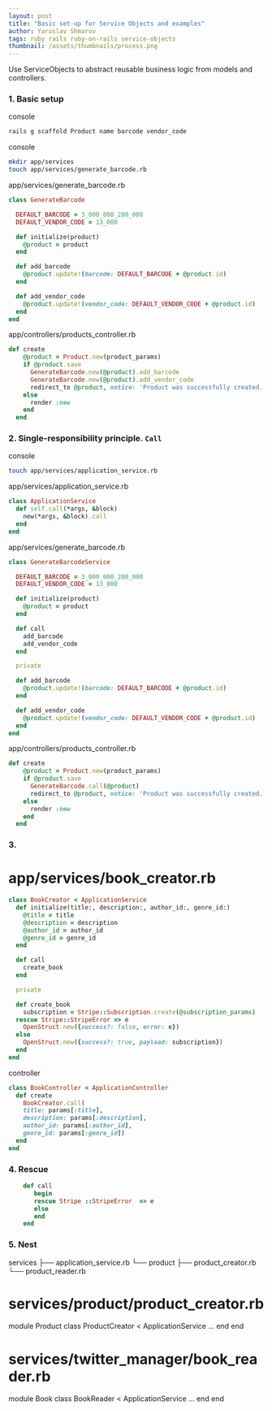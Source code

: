 ```yaml
---
layout: post
title: "Basic set-up for Service Objects and examples"
author: Yaroslav Shmarov
tags: ruby rails ruby-on-rails service-objects
thumbnail: /assets/thumbnails/process.png
---
```


Use ServiceObjects to abstract reusable business logic from models and controllers.

### 1. Basic setup

console
```sh
rails g scaffold Product name barcode vendor_code
```

console
```sh
mkdir app/services
touch app/services/generate_barcode.rb
```

app/services/generate_barcode.rb
```ruby
class GenerateBarcode

  DEFAULT_BARCODE = 3_000_000_200_000
  DEFAULT_VENDOR_CODE = 13_000

  def initialize(product)
    @product = product
  end

  def add_barcode
  	@product.update!(barcode: DEFAULT_BARCODE + @product.id)
  end

  def add_vendor_code
  	@product.update!(vendor_code: DEFAULT_VENDOR_CODE + @product.id)
  end
end
```

app/controllers/products_controller.rb
```ruby
def create
    @product = Product.new(product_params)
    if @product.save
      GenerateBarcode.new(@product).add_barcode
      GenerateBarcode.new(@product).add_vendor_code
      redirect_to @product, notice: 'Product was successfully created.'
    else
      render :new
    end
  end
```

### 2. Single-responsibility principle. `Call`

console
```sh
touch app/services/application_service.rb
```

app/services/application_service.rb
```ruby
class ApplicationService
  def self.call(*args, &block)
    new(*args, &block).call
  end
end
```

app/services/generate_barcode.rb
```ruby
class GenerateBarcodeService

  DEFAULT_BARCODE = 3_000_000_200_000
  DEFAULT_VENDOR_CODE = 13_000

  def initialize(product)
    @product = product
  end

  def call
  	add_barcode
  	add_vendor_code
  end

  private

  def add_barcode
  	@product.update!(barcode: DEFAULT_BARCODE + @product.id)
  end

  def add_vendor_code
  	@product.update!(vendor_code: DEFAULT_VENDOR_CODE + @product.id)
  end
end
```

app/controllers/products_controller.rb
```ruby
def create
    @product = Product.new(product_params)
    if @product.save
      GenerateBarcode.call(@product)
      redirect_to @product, notice: 'Product was successfully created.'
    else
      render :new
    end
  end
```

### 3. 

# app/services/book_creator.rb
```ruby
class BookCreator < ApplicationService
  def initialize(title:, description:, author_id:, genre_id:)
    @title = title
    @description = description
    @author_id = author_id
    @genre_id = genre_id
  end

  def call
    create_book
  end

  private

  def create_book
    subscription = Stripe::Subscription.create(@subscription_params)
  rescue Stripe::StripeError => e
    OpenStruct.new({success?: false, error: e})
  else
    OpenStruct.new({success?: true, payload: subscription})
  end
end
```
controller
```ruby
class BookController < ApplicationController
  def create
    BookCreator.call(
    title: params[:title],
    description: params[:description],
    author_id: params[:author_id],
    genre_id: params[:genre_id])
  end
end
```

### 4. Rescue

```ruby
	def call
	   begin
	   rescue Stripe ::StripeError  => e
	   else
	   end
	end
```

### 5. Nest


services
├── application_service.rb
└── product
├── product_creator.rb
└── product_reader.rb

# services/product/product_creator.rb
module Product
  class ProductCreator < ApplicationService
  ...
  end
end

# services/twitter_manager/book_reader.rb
module Book
  class BookReader < ApplicationService
  ...
  end
end
